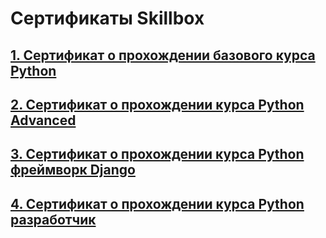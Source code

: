 # Сертификаты Skillbox
## [1. Сертификат о прохождении базового курса Python](images/python_basics.jpeg)

## [2. Сертификат о прохождении курса Python Advanced](images/Python_Advanced.jpeg)

## [3. Сертификат о прохождении курса Python фреймворк Django](images/Python_Framework_Django.jpeg)

## [4. Сертификат о прохождении курса Python разработчик](images/Profession_%20Python_Developer.png)
